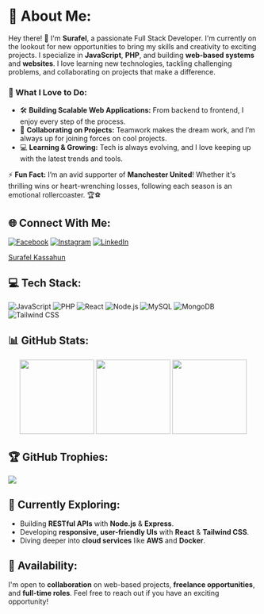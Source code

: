 # 💫 About Me:
Hey there! 👋 I'm **Surafel**, a passionate Full Stack Developer. I'm currently on the lookout for new opportunities to bring my skills and creativity to exciting projects. I specialize in **JavaScript**, **PHP**, and building **web-based systems** and **websites**. I love learning new technologies, tackling challenging problems, and collaborating on projects that make a difference.

### 🌟 What I Love to Do:
- 🛠 **Building Scalable Web Applications:** From backend to frontend, I enjoy every step of the process.
- 🤝 **Collaborating on Projects:** Teamwork makes the dream work, and I’m always up for joining forces on cool projects.
- 💻 **Learning & Growing:** Tech is always evolving, and I love keeping up with the latest trends and tools.

⚡ **Fun Fact:** I’m an avid supporter of **Manchester United**! Whether it's thrilling wins or heart-wrenching losses, following each season is an emotional rollercoaster. 🏆⚽

## 🌐 Connect With Me:
[![Facebook](https://img.shields.io/badge/Facebook-%231877F2.svg?style=for-the-badge&logo=Facebook&logoColor=white)](https://www.facebook.com/surafel.kassahun.18/)
[![Instagram](https://img.shields.io/badge/Instagram-%23E4405F.svg?style=for-the-badge&logo=Instagram&logoColor=white)](https://www.instagram.com/sura_de_weeknd/) 
[![LinkedIn](https://img.shields.io/badge/LinkedIn-%230077B5.svg?style=for-the-badge&logo=LinkedIn&logoColor=white)](https://www.linkedin.com/in/surafel-kassahun-92a048298/)
<div class="badge-base LI-profile-badge" data-locale="en_US" data-size="medium" data-theme="dark" data-type="VERTICAL" data-vanity="surafel-kassahun-92a048298" data-version="v1">
    <a class="badge-base__link LI-simple-link" href="https://et.linkedin.com/in/surafel-kassahun-92a048298?trk=profile-badge">Surafel Kassahun</a>
</div>

## 💻 Tech Stack:
![JavaScript](https://img.shields.io/badge/-JavaScript-F7DF1E?style=for-the-badge&logo=javascript&logoColor=black)
![PHP](https://img.shields.io/badge/-PHP-777BB4?style=for-the-badge&logo=php&logoColor=white)
![React](https://img.shields.io/badge/-React-61DAFB?style=for-the-badge&logo=react&logoColor=black)
![Node.js](https://img.shields.io/badge/-Node.js-339933?style=for-the-badge&logo=node.js&logoColor=white)
![MySQL](https://img.shields.io/badge/-MySQL-4479A1?style=for-the-badge&logo=mysql&logoColor=white)
![MongoDB](https://img.shields.io/badge/-MongoDB-47A248?style=for-the-badge&logo=mongodb&logoColor=white)
![Tailwind CSS](https://img.shields.io/badge/-Tailwind_CSS-38B2AC?style=for-the-badge&logo=tailwind-css&logoColor=white)

## 📊 GitHub Stats:
<div align="center">
  <img height="150px" src="https://github-readme-stats.vercel.app/api?username=SurafelK&theme=city_light&hide_border=false&include_all_commits=false&count_private=true"/>
  <img height="150px" src="https://github-readme-streak-stats.herokuapp.com/?user=SurafelK&theme=city_light&hide_border=false"/>
  <img height="150px" src="https://github-readme-stats.vercel.app/api/top-langs/?username=SurafelK&theme=city_light&hide_border=false&include_all_commits=true&count_private=true&layout=compact"/>
</div>

## 🏆 GitHub Trophies:
![](https://github-profile-trophy.vercel.app/?username=SurafelK&theme=flat&no-frame=false&margin-w=4)

## 🚀 Currently Exploring:
- Building **RESTful APIs** with **Node.js** & **Express**.
- Developing **responsive, user-friendly UIs** with **React** & **Tailwind CSS**.
- Diving deeper into **cloud services** like **AWS** and **Docker**.

## 📅 Availability:
I'm open to **collaboration** on web-based projects, **freelance opportunities**, and **full-time roles**. Feel free to reach out if you have an exciting opportunity!

<!-- Proudly created with GPRM ( https://gprm.itsvg.in ) -->
